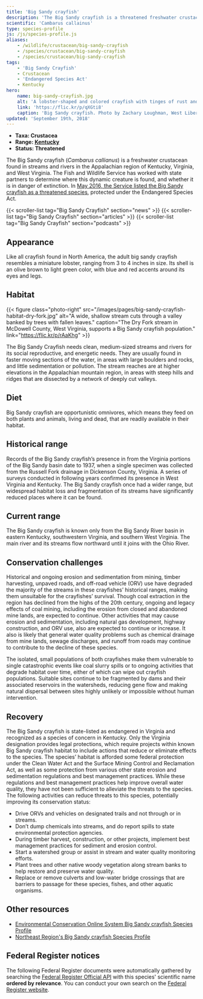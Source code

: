 ```yaml
---
title: 'Big Sandy crayfish'
description: 'The Big Sandy crayfish is a threatened freshwater crustacean found in streams and rivers in the Appalachian region.'
scientific: 'Cambarus callainus'
type: species-profile
js: /js/species-profile.js
aliases:
    - /wildlife/crustacean/big-sandy-crayfish
    - /species/crustacean/big-sandy-crayfish
    - /species/crustacean/big-sandy-crayfish
tags:
    - 'Big Sandy Crayfish'
    - Crustacean
    - 'Endangered Species Act'
    - Kentucky
hero:
    name: big-sandy-crayfish.jpg
    alt: 'A lobster-shaped and colored crayfish with tinges of rust and blue.'
    link: 'https://flic.kr/p/qXGti8'
    caption: 'Big Sandy crayfish. Photo by Zachary Loughman, West Liberty University.'
updated: 'September 19th, 2018'
---
```


- **Taxa: Crustacea**
- **Range: [Kentucky](/kentucky)**
- **Status: Threatened**

The Big Sandy crayfish (*Cambarus callianus*) is a freshwater crustacean found in streams and rivers in the Appalachian region of Kentucky, Virginia, and West Virginia.  The Fish and Wildlife Service has worked with state partners to determine where this dynamic creature is found, and whether it is in danger of extinction.  In [May 2016, the Service listed the Big Sandy crayfish as a threatened species](/news/2016/04/endangered-species-act-protections-finalized-for-two-appalachian-crayfishes-in-kentucky-virginia-and-west-virginia/), protected under the Endangered Species Act.

{{< scroller-list tag="Big Sandy Crayfish" section="news" >}}
{{< scroller-list tag="Big Sandy Crayfish" section="articles" >}}
{{< scroller-list tag="Big Sandy Crayfish" section="podcasts" >}}

## Appearance

Like all crayfish found in North America, the adult big sandy crayfish resembles a miniature lobster, ranging from 3 to 4 inches in size. Its shell is an olive brown to light green color, with blue and red accents around its eyes and legs.

## Habitat

{{< figure class="photo-right" src="/images/pages/big-sandy-crayfish-habitat-dry-fork.jpg" alt="A wide, shallow stream cuts through a valley banked by trees with fallen leaves." caption="The Dry Fork stream in McDowell County, West Virginia, supports a Big Sandy crayfish population." link="https://flic.kr/p/rAaKhg" >}}

The Big Sandy Crayfish needs clean, medium-sized streams and rivers for its social reproductive, and energetic needs. They are usually found in faster moving sections of the water, in areas with large boulders and rocks, and little sedimentation or pollution. The stream reaches are at higher elevations in the Appalachian mountain region, in areas with steep hills and ridges that are dissected by a network of deeply cut valleys.

## Diet

Big Sandy crayfish are opportunistic omnivores, which means they feed on both plants and animals, living and dead, that are readily available in their habitat.

## Historical range

Records of the Big Sandy crayfish’s presence in from the Virginia portions of the Big Sandy basin date to 1937, when a single specimen was collected from the Russell Fork drainage in Dickenson County, Virginia.  A series of surveys conducted in following years confirmed its presence in West Virginia and Kentucky. The Big Sandy crayfish once had a wider range, but widespread habitat loss and fragmentation of its streams have significantly reduced places where it can be found.

## Current range

The Big Sandy crayfish is known only from the Big Sandy River basin in eastern Kentucky, southwestern Virginia, and southern West Virginia. The main river and its streams flow northward until it joins with the Ohio River.

## Conservation challenges

​Historical and ongoing erosion and sedimentation from mining, timber harvesting, unpaved roads, and off-road vehicle (ORV) use have degraded the majority of the streams in these crayfishes’ historical ranges, making them unsuitable for the crayfishes’ survival. Though coal extraction in the region has declined from the highs of the 20th century, ongoing and legacy effects of coal mining, including the erosion from closed and abandoned mine lands, are expected to continue. Other activities that may cause erosion and sedimentation, including natural gas development, highway construction, and ORV use, also are expected to continue or increase. It also is likely that general water quality problems such as chemical drainage from mine lands, sewage discharges, and runoff from roads may continue to contribute to the decline of these species.

​The isolated, small populations of both crayfishes make them vulnerable to single catastrophic events like coal slurry spills or to ongoing activities that degrade habitat over time, either of which can wipe out crayfish populations. Suitable sites continue to be fragmented by dams and their associated reservoirs in the watersheds, reducing gene flow and making natural dispersal between sites highly unlikely or impossible without human intervention.

## Recovery

​The Big Sandy crayfish is state-listed as endangered in Virginia and recognized as a species of concern in Kentucky. Only the Virginia designation provides legal protections, which require projects within known Big Sandy crayfish habitat to include actions that reduce or eliminate effects to the species. The species’ habitat is afforded some federal protection under the Clean Water Act and the Surface Mining Control and Reclamation Act, as well as some protection from various other state erosion and sedimentation regulations and best management practices. While these regulations and best management practices help improve overall water quality, they have not been sufficient to alleviate the threats to the species. The following activities can reduce threats to this species, potentially improving its conservation status:

- Drive ORVs and vehicles on designated trails and not through or in streams.
- Don’t dump chemicals into streams, and do report spills to state environmental protection agencies.
- During timber harvest, construction, or other projects, implement best management practices for sediment and erosion control.
- Start a watershed group or assist in stream and water quality monitoring efforts.
- Plant trees and other native woody vegetation along stream banks to help restore and preserve water quality.
- Replace or remove culverts and low-water bridge crossings that are barriers to passage for these species, fishes, and other aquatic organisms.

## Other resources

- [Environmental Conservation Online System Big Sandy crayfish Species Profile](https://ecos.fws.gov/ecp0/profile/speciesProfile.action?spcode=K03K)
- [Northeast Region's Big Sandy crayfish Species Profile](https://www.fws.gov/northeast/crayfish/)

## Federal Register notices

The following Federal Register documents were automatically gathered by searching the [Federal Register Official API](https://www.federalregister.gov/blog/learn/developers) with this species' scientific name **ordered by relevance**. You can conduct your own search on the [Federal Register website](https://www.federalregister.gov/articles/search).
